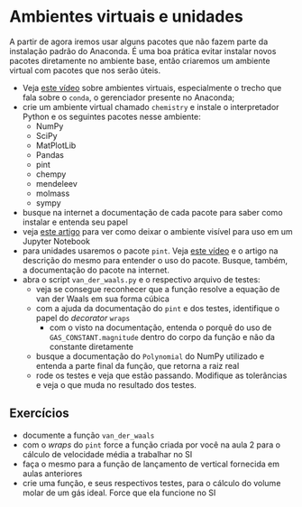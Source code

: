 # Ambientes virtuais e unidades

A partir de agora iremos usar alguns pacotes que não fazem parte da instalação
padrão do Anaconda. É uma boa prática evitar instalar novos pacotes diretamente
no ambiente base, então criaremos um ambiente virtual com pacotes que nos serão
úteis.

- Veja [este vídeo](https://youtu.be/8laFJI2l3gU) sobre ambientes virtuais,
especialmente o trecho que fala sobre o `conda`, o gerenciador presente no
Anaconda;
- crie um ambiente virtual chamado `chemistry` e instale o interpretador Python
e os seguintes pacotes nesse ambiente:
  - NumPy
  - SciPy
  - MatPlotLib
  - Pandas
  - pint
  - chempy
  - mendeleev
  - molmass
  - sympy
- busque na internet a documentação de cada pacote para saber como instalar e
entenda seu papel
- veja [este artigo](https://cienciaprogramada.com.br/2020/08/ambiente-virtual-projeto-python/) 
para ver como deixar o ambiente visível para uso em um Jupyter Notebook
- para unidades usaremos o pacote `pint`. Veja [este vídeo](https://www.youtube.com/watch?v=FDxivogkYbY) 
e o artigo na descrição do mesmo para entender o uso do pacote. Busque, também,
a documentação do pacote na internet.
- abra o script `van_der_waals.py` e o respectivo arquivo de testes:
  - veja se consegue reconhecer que a função resolve a equação de van der Waals
  em sua forma cúbica
  - com a ajuda da documentação do `pint` e dos testes, identifique o papel do
  *decorator* `wraps`
    - com o visto na documentação, entenda o porquê do uso de
    `GAS_CONSTANT.magnitude` dentro do corpo da função e não da constante
    diretamente
  - busque a documentação do `Polynomial` do NumPy utilizado e entenda a parte
  final da função, que retorna a raiz real
  - rode os testes e veja que estão passando. Modifique as tolerâncias e veja o
  que muda no resultado dos testes.

## Exercícios

- documente a função `van_der_waals`
- com o *wraps* do `pint` force a função criada por você na aula 2 para o
cálculo de velocidade média a trabalhar no SI
- faça o mesmo para a função de lançamento de vertical fornecida em aulas
anteriores
- crie uma função, e seus respectivos testes, para o cálculo do volume molar de
um gás ideal. Force que ela funcione no SI

